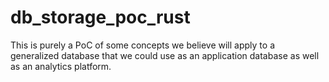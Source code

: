 # db_storage_poc_rust

This is purely a PoC of some concepts we believe will apply to a generalized database that we could use as an application database as well as an analytics platform.
